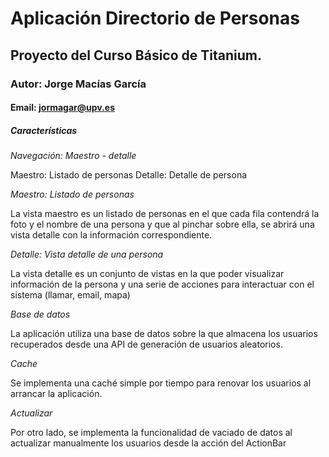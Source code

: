 # Aplicación Directorio de Personas
## Proyecto del Curso Básico de Titanium.
### Autor: Jorge Macías García
#### Email: jormagar@upv.es

##### Características

*Navegación: Maestro - detalle*

Maestro: Listado de personas
Detalle: Detalle de persona

*Maestro: Listado de personas*

La vista maestro es un listado de personas en el que cada fila contendrá la foto y el nombre de una persona y que al pinchar sobre ella, se abrirá una vista detalle con la información correspondiente.

*Detalle: Vista detalle de una persona*

La vista detalle es un conjunto de vistas en la que poder visualizar información de la persona y una serie de acciones para interactuar con el sistema (llamar, email, mapa)

*Base de datos*

La aplicación utiliza una base de datos sobre la que almacena los usuarios recuperados desde una API de generación de usuarios aleatorios.

*Cache*

Se implementa una caché simple por tiempo para renovar los usuarios al arrancar la aplicación.

*Actualizar*

Por otro lado, se implementa la funcionalidad de vaciado de datos al actualizar manualmente los usuarios desde la acción del ActionBar